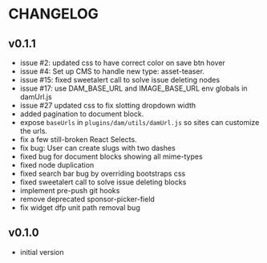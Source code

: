 # CHANGELOG


## v0.1.1
* issue #2: updated css to have correct color on save btn hover
* issue #4: Set up CMS to handle new type: asset-teaser.
* issue #15: fixed sweetalert call to solve issue deleting nodes
* issue #17: use DAM_BASE_URL and IMAGE_BASE_URL env globals in damUrl.js
* issue #27 updated css to fix slotting dropdown width
* added pagination to document block.
* expose `baseUrls` in `plugins/dam/utils/damUrl.js` so sites can customize the urls.
* fix a few still-broken React Selects.
* fix bug: User can create slugs with two dashes
* fixed bug for document blocks showing all mime-types
* fixed node duplication
* fixed search bar bug by overriding bootstraps css
* fixed sweetalert call to solve issue deleting blocks
* implement pre-push git hooks
* remove deprecated sponsor-picker-field
* fix widget dfp unit path removal bug


## v0.1.0
* initial version
